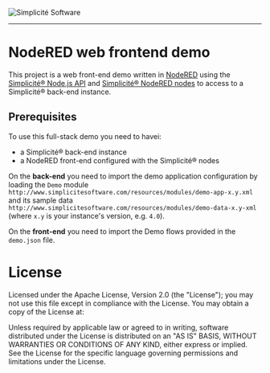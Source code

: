 ![Simplicit&eacute; Software](https://www.simplicite.io/resources/logos/logo250.png)
***

NodeRED web frontend demo
=========================

This project is a web front-end demo written in [NodeRED](http://nodered.org/)
using the [Simplicit&eacute;&reg; Node.js API](https://github.com/simplicitesoftware/nodejs-api)
and [Simplicit&eacute;&reg; NodeRED nodes](https://github.com/simplicitesoftware/nodered-nodes)
to access to a Simplicit&eacute;&reg; back-end instance.

Prerequisites
-------------

To use this full-stack demo you need to havei:

- a Simplicit&eacute;&reg; back-end instance
- a NodeRED front-end configured with the Simplicit&eacute;&reg; nodes

On the **back-end** you need to import the demo application configuration by loading
the `Demo` module `http://www.simplicitesoftware.com/resources/modules/demo-app-x.y.xml`
and its sample data `http://www.simplicitesoftware.com/resources/modules/demo-data-x.y-xml`
(where `x.y` is your instance's version, e.g. `4.0`).

On the **front-end** you need to import the Demo flows provided in the `demo.json` file.

License
=======

Licensed under the Apache License, Version 2.0 (the "License");
you may not use this file except in compliance with the License.
You may obtain a copy of the License at:

[](http://www.apache.org/licenses/LICENSE-2.0)

Unless required by applicable law or agreed to in writing, software
distributed under the License is distributed on an "AS IS" BASIS,
WITHOUT WARRANTIES OR CONDITIONS OF ANY KIND, either express or implied.
See the License for the specific language governing permissions and
limitations under the License.
